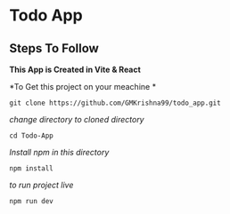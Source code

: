 # Todo App

## Steps To Follow

**This App is Created in Vite & React**

*To Get this project on your meachine *

```
git clone https://github.com/GMKrishna99/todo_app.git
```
*change directory to cloned directory*
```
cd Todo-App
```
*Install npm in this directory*
```
npm install
```
*to run project live*
```
npm run dev
```




